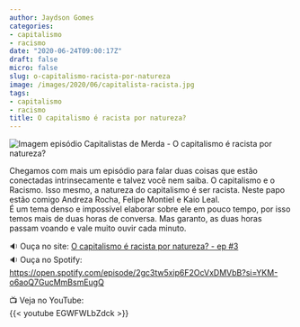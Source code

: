 ```yaml
---
author: Jaydson Gomes
categories:
- capitalismo
- racismo
date: "2020-06-24T09:00:17Z"
draft: false
micro: false
slug: o-capitalismo-racista-por-natureza
image: /images/2020/06/capitalista-racista.jpg
tags:
- capitalismo
- racismo
title: O capitalismo é racista por natureza?
---
```

![Imagem episódio Capitalistas de Merda - O capitalismo é racista por natureza?](/images/2020/06/capitalista-racista.jpg)  

Chegamos com mais um episódio para falar duas coisas que estão conectadas intrinsecamente e talvez você nem saiba. O capitalismo e o Racismo. Isso mesmo, a natureza do capitalismo é ser racista. Neste papo estão comigo Andreza Rocha, Felipe Montiel e Kaio Leal.  
É um tema denso e impossível elaborar sobre ele em pouco tempo, por isso temos mais de duas horas de conversa. Mas garanto, as duas horas passam voando e vale muito ouvir cada minuto. 


🔉 Ouça no site: [O capitalismo é racista por natureza? - ep #3](https://capitalistasdemerda.com/o-capitalismo-racista-por-natureza/)  
🔉 Ouça no Spotify: https://open.spotify.com/episode/2gc3tw5xip6F2OcVxDMVbB?si=YKM-o6aoQ7GucMmBsmEugQ  

📺 Veja no YouTube:  
{{< youtube EGWFWLbZdck >}}